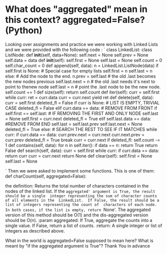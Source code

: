 
# What does "aggregated" mean in this context? aggregated=False? (Python)

Looking over assignments and practice we were working with Linked Lists and we were provided with the following code :
`
class LinkedList:
    class ListNode:
        def __init__(self, data=None):
            self.next = None
            self.prev = None
            self.data = data
    def __init__(self):
        self.first = None
        self.last = None
        self.count = 0
        self.char_count = 0
    def append(self, data):
        n = LinkedList.ListNode(data)
        if self.first is None:         # Special case for empty lists
            self.first = n
            self.last = n
        else:  # Add the node to the end.
            n.prev = self.last    # the old .last becomes the new nodes previous
            self.last.next = n    # the old .last needs it's next to point to thenew node
            self.last = n         # point the .last node to be the new node.
            self.count += 1
    def size(self):
        return self.count
    def iter(self):
        curr = self.first
        while curr:
            ret = curr.data
            curr = curr.next
            yield ret
    def delete(self, data):
        curr = self.first
        deleted_fl = False
        if curr is None:  # LIST IS EMPTY, TRIVIAL CASE
            deleted_fl = False
        elif curr.data == data:  # REMOVE FROM FRONT
            if self.first == self.last:  # IF REMOVING THE FIRST AND ONLY NODE
                self.last = None
            self.first = curr.next
            deleted_fl = True
        elif self.last.data == data:  #REMOVE FROM END
            self.last = self.last.prev
            self.last.next = None
            deleted_fl = True
        else:  # SEARCH THE REST TO SEE IF IT MATCHES
            while curr:
                if curr.data == data:
                    curr.prev.next = curr.next
                    curr.next.prev = curr.prev
                    deleted_fl = True
                    break
                curr = curr.next
        if deleted_fl:
            self.count -= 1
    def contains(self, data):
        for n in self.iter():
            if data == n:
                return True
        return False
    def search(self, data):
        curr = self.first
        while curr:
            if curr.data == data:
                return curr
            curr = curr.next
        return None
    def clear(self):
        self.first = None
        self.last = None

`
Then we were asked to implement some functions. This is one of them:
def charCount(self, aggregated=False):

the definition:
 Returns the total number of characters contained in the nodes of the 
linked list.
         If the `aggregated' argument is True, the result should be a single 
integer
         representing the sum of character counts of all elements in the 
LinkedList.  If False,
         the result should be a list of integers representing the count of 
characters of each
         node.  In both cases, if the list is empty, return `None'.  The aggregated
version of
         this method should be O(1) and the dis-aggregated version should be O(n).
         :param aggregated: If True, aggregate the counts into a single value. If 
False, return
         a list of counts.
         :return: A single integer or list of integers as described above.

What in the world is aggregated=False supposed to mean here? What is meant by "if the aggregated argument is True"?
Thank You in advance

        